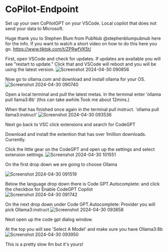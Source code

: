 # CoPilot-Endpoint
Set up your own CoPilotGPT on your VSCode. Local copilot that does not send your data to Microsoft.  

Huge thank you to Stephen Blum from PubNub @stephenblumpubnub here for the info. If you want to watch a short video on how to do this here you go. https://www.tiktok.com/t/ZPRwfVK5t/

First, open VSCode and check for updates. If updates are available you will see "restart to update." Click that and VSCode will reboot and you will be using the
latest version.
![Screenshot 2024-04-30 090856](https://github.com/stuckintherain/CoPilot-Endpoint/assets/117696531/291d640b-1c2e-4084-953b-1eb99da20b08)

Now go to ollama.com and download and install ollama for your OS.
![Screenshot 2024-04-30 090740](https://github.com/stuckintherain/CoPilot-Endpoint/assets/117696531/b10e7026-7396-4a14-8c0b-4949dd9ab37b)

Open a local terminal and pull the latest metas. In the terminal enter 
'ollama pull llama3:8b' (this can take awhile.Took me about 12mins.)

When that has finished once again in the terminal pull instruct. 
'ollama pull llama3:instruct'
![Screenshot 2024-04-30 093536](https://github.com/stuckintherain/CoPilot-Endpoint/assets/117696531/3d856a71-9fc0-450e-b850-cbfed7c9586f)

Next go back to VSC click extensions and search for CodeGPT

Download and install the extention that has over 1million downloads. Currently.

Click the little gear on the CodeGPT and open up the settings and select extension settings.
![Screenshot 2024-04-30 101551](https://github.com/stuckintherain/CoPilot-Endpoint/assets/117696531/6b365fb7-d374-40b7-83e0-3f3a733bb4f1)

On the first drop down we are going to choose Ollama

![Screenshot 2024-04-30 091519](https://github.com/stuckintherain/CoPilot-Endpoint/assets/117696531/628ddfb0-1f59-40c8-835d-57cb61078b4f)

Below the language drop down there is Code GPT.Autocomplete: and click the checkbox for Enable CodeGPT Copilot
![Screenshot 2024-04-30 091742](https://github.com/stuckintherain/CoPilot-Endpoint/assets/117696531/167b6358-1a94-4ea9-b702-6a96d5e3fc8d)

On the next drop down under Code GPT.Autocomplete: Provider you will pick Ollama3:instruct
![Screenshot 2024-04-30 093858](https://github.com/stuckintherain/CoPilot-Endpoint/assets/117696531/8aad37cc-11d8-4876-ae25-15365f2c6f37)

Next open up the code gpt dialog window.

At the top you will see 'Select A Model' and make sure you have Ollama3:8b
![Screenshot 2024-04-30 093950](https://github.com/stuckintherain/CoPilot-Endpoint/assets/117696531/a18b3337-812c-4491-9424-655216675230)

This is a pretty slow llm but it's yours!

